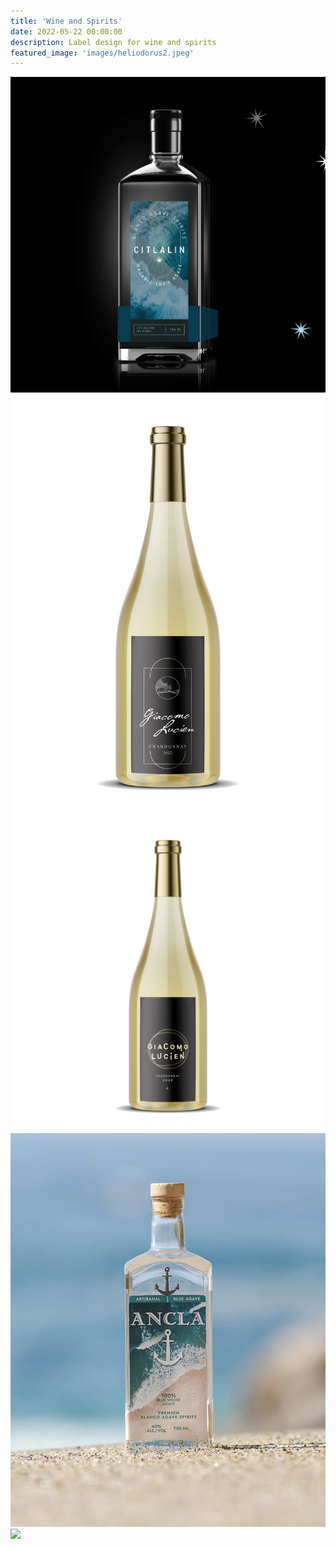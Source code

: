 ```yaml
---
title: 'Wine and Spirits'
date: 2022-05-22 00:00:00
description: Label design for wine and spirits
featured_image: 'images/heliodorus2.jpeg'
---
```


<div class="gallery" data-columns="3">
	<img src="/images/citlalin_mockup.jpg">
	<img src="/images/GL_chardonnay.jpg">
	<img src="/images/Chardonnay_square.jpg">
	<img src="/images/ancla.jpg">	
	<img src="/images/heliodorus2.jpeg">
</div>
